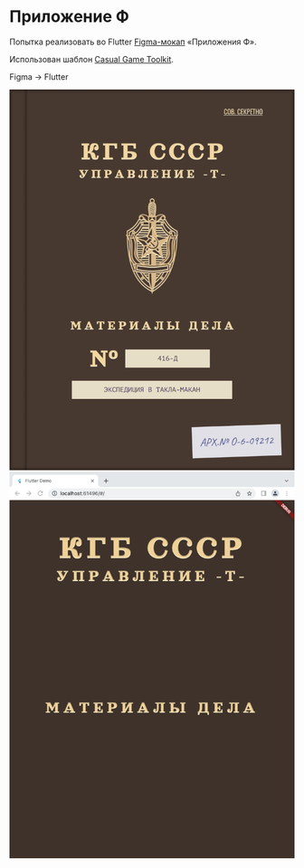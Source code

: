 # Приложение Ф

Попытка реализовать во Flutter [Figma-мокап](https://www.figma.com/proto/92LlrB8LqaT1qAccv42U43/%D0%9F%D1%80%D0%B8%D0%BB%D0%BE%D0%B6%D0%B5%D0%BD%D0%B8%D0%B5-%D0%A4?node-id=63%3A371&scaling=scale-down&page-id=4%3A2&starting-point-node-id=63%3A371&show-proto-sidebar=1) «Приложения Ф».

Использован шаблон [Casual Game Toolkit](https://github.com/flutter/samples/tree/main/game_template).

Figma -> Flutter

![Из Figma](./assets/for_readme/Figma_Cover.png)![Во Flutter](./assets/for_readme/Flutter_Cover.png)
